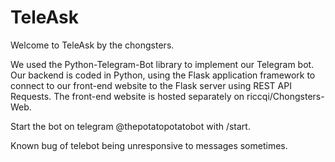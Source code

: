 # TeleAsk
Welcome to TeleAsk by the chongsters.

We used the Python-Telegram-Bot library to implement our Telegram bot. Our backend is coded in Python, using the Flask application framework to connect to our front-end website to the Flask server using REST API Requests. The front-end website is hosted separately on riccqi/Chongsters-Web.

Start the bot on telegram @thepotatopotatobot with /start.

Known bug of telebot being unresponsive to messages sometimes.

